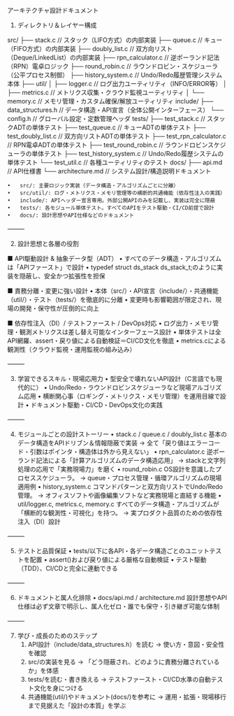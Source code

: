 アーキテクチャ設計ドキュメント


1. ディレクトリ＆レイヤー構成

src/
├── stack.c               // スタック（LIFO方式）の内部実装
├── queue.c               // キュー（FIFO方式）の内部実装
├── doubly_list.c         // 双方向リスト（Deque/LinkedList）の内部実装
├── rpn_calculator.c      // 逆ポーランド記法（RPN）電卓ロジック
├── round_robin.c         // ラウンドロビン・スケジューラ（公平プロセス制御）
├── history_system.c      // Undo/Redo履歴管理システム本体
├── util/
│   ├── logger.c          // ログ出力ユーティリティ（INFO/ERROR等）
│   ├── metrics.c         // メトリクス収集・クラウド監視ユーティリティ
│   └── memory.c          // メモリ管理・カスタム確保/解放ユーティリティ
include/
├── data_structures.h     // データ構造・API宣言（全体公開インターフェース）
└── config.h              // グローバル設定・定数管理ヘッダ
tests/
├── test_stack.c          // スタックADTの単体テスト
├── test_queue.c          // キューADTの単体テスト
├── test_doubly_list.c    // 双方向リストADTの単体テスト
├── test_rpn_calculator.c // RPN電卓ADTの単体テスト
├── test_round_robin.c    // ラウンドロビンスケジューラの単体テスト
├── test_history_system.c // Undo/Redo履歴システムの単体テスト
└── test_util.c           // 各種ユーティリティのテスト
docs/
├── api.md                // API仕様書
└── architecture.md       // システム設計/構造説明ドキュメント

	•	src/: 主要ロジック実装（データ構造・アルゴリズムごとに分離）
	•	src/util/: ログ・メトリクス・メモリ管理等の横断的共通機能（依存性注入の実践）
	•	include/: APIヘッダー宣言専用。外部公開APIのみを記載し、実装は完全に隠蔽
	•	tests/: 各モジュール単体テスト。すべてのAPIをテスト駆動・CI/CD前提で設計
	•	docs/: 設計思想やAPI仕様などのドキュメント

⸻

2. 設計思想と各層の役割

■ API駆動設計 & 抽象データ型（ADT）
	•	すべてのデータ構造・アルゴリズムは「APIファースト」で設計
	•	typedef struct ds_stack ds_stack_t;のように実装を隠蔽し、安全かつ拡張性を担保

■ 責務分離・変更に強い設計
	•	本体（src/）・API宣言（include/）・共通機能（util/）・テスト（tests/）を徹底的に分離
	•	変更時も影響範囲が限定され、現場の開発・保守性が圧倒的に向上

■ 依存性注入（DI）/ テストファースト / DevOps対応
	•	ログ出力・メモリ管理・観測メトリクスは差し替え可能なインターフェース設計
	•	単体テストは全API網羅、assert・戻り値による自動検証＝CI/CD文化を徹底
	•	metrics.cによる観測性（クラウド監視・運用監視の組み込み）

⸻

3. 学習できるスキル・現場応用力
	•	型安全で壊れないAPI設計（C言語でも現代的に）
	•	Undo/Redo・ラウンドロビンスケジューラなど現場アルゴリズム応用
	•	横断関心事（ロギング・メトリクス・メモリ管理）を運用目線で設計
	•	ドキュメント駆動・CI/CD・DevOps文化の実践

⸻

4. モジュールごとの設計ストーリー
	•	stack.c / queue.c / doubly_list.c
基本のデータ構造をAPIドリブン＆情報隠蔽で実装
→ 全て「戻り値はエラーコード・引数はポインタ・構造体は外から見えない」
	•	rpn_calculator.c
逆ポーランド記法による「計算アルゴリズムのデータ構造応用」
→ stackと文字列処理の応用で「実務現場力」を磨く
	•	round_robin.c
OS設計を意識したプロセススケジューラ。
→ queue・プロセス管理・循環アルゴリズムの現場適用例
	•	history_system.c
コマンドパターンと双方向リストでUndo/Redo管理。
→ オフィスソフトや画像編集ソフトなど実務現場と直結する機能
	•	util/logger.c, metrics.c, memory.c
すべてのデータ構造・アルゴリズムが「横断的な観測性・可視化」を持つ。
→ 実プロダクト品質のための依存性注入（DI）設計

⸻

5. テストと品質保証
	•	tests/以下に各API・各データ構造ごとのユニットテストを配置
	•	assert()および戻り値による厳格な自動検証
	•	テスト駆動（TDD）、CI/CDと完全に連動できる

⸻

6. ドキュメントと属人化排除
	•	docs/api.md / architecture.md
設計思想やAPI仕様は必ず文章で明示し、属人化ゼロ・誰でも保守・引き継ぎ可能な体制

⸻

7. 学び・成長のためのステップ
	1.	API設計（include/data_structures.h）を読む
→ 使い方・意図・安全性を確認
	2.	src/の実装を見る
→ 「どう隠蔽され、どのように責務分離されているか」を体感
	3.	tests/を読む・書き換える
→ テストファースト・CI/CD水準の自動テスト文化を身につける
	4.	共通機能(util/)やドキュメント(docs/)を参考に
→ 運用・拡張・現場移行まで見据えた「設計の本質」を学ぶ


